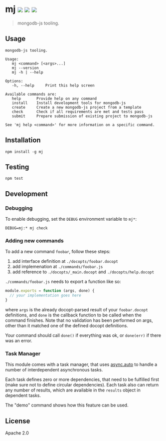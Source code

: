 # mj [![][travis_img]][travis_url] [![][appveyor_img]][appveyor_url] [![][npm_img]][npm_url]

> mongodb-js tooling.

## Usage

```
mongodb-js tooling.

Usage:
   mj <command> [<args>...]
   mj --version
   mj -h | --help

Options:
   -h, --help     Print this help screen

Available commands are:
   help       Provide help on any command
   install    Install development tools for mongodb-js
   create     Create a new mongodb-js project from a template
   check      Check if all requirements are met and tests pass
   submit     Prepare submission of existing project to mongodb-js

See 'mj help <command>' for more information on a specific command.
```

## Installation

```
npm install -g mj
```

## Testing

```
npm test
```

## Development

### Debugging

To enable debugging, set the `DEBUG` environment variable to `mj*`:

```
DEBUG=mj:* mj check
```

### Adding new commands

To add a new command `foobar`, follow these steps:

1. add interface definition at `./docopts/foobar.docopt`
2. add implemenation at `./commands/foobar.js`
3. add reference to `./docopts/_main.docopt` and `./docopts/help.docopt`

`./commands/foobar.js` needs to export a function like so:

```js
module.exports = function (args, done) {
  // your implementation goes here
}
```

where `args` is the already docopt-parsed result of your `foobar.docopt` definitions, and `done` is the callback function to be called when the command finishes. Note that no validation has been performed on args, other than it matched one of the defined docopt definitions.

Your command should call `done()` if everything was ok, or `done(err)` if there was an error.

### Task Manager

This module comes with a task manager, that uses [async.auto](https://github.com/caolan/async#autotasks-callback) to handle a number of interdependent asynchronous tasks.

Each task defines zero or more dependencies, that need to be fulfilled first (make sure not to define circular dependencies). Each task also can return any number of results, which are available in the `results` object in dependent tasks.

The "demo" command shows how this feature can be used.


## License

Apache 2.0

[travis_img]: https://img.shields.io/travis/mongodb-js/mj.svg?style=flat-square
[travis_url]: https://travis-ci.org/mongodb-js/mj
[npm_img]: https://img.shields.io/npm/v/mj.svg?style=flat-square
[npm_url]: https://www.npmjs.org/package/mj
[appveyor_img]: https://img.shields.io/appveyor/ci/mongodb-js/mj.svg?style=flat-square
[appveyor_url]: https://ci.appveyor.com/project/imlucas/mj
